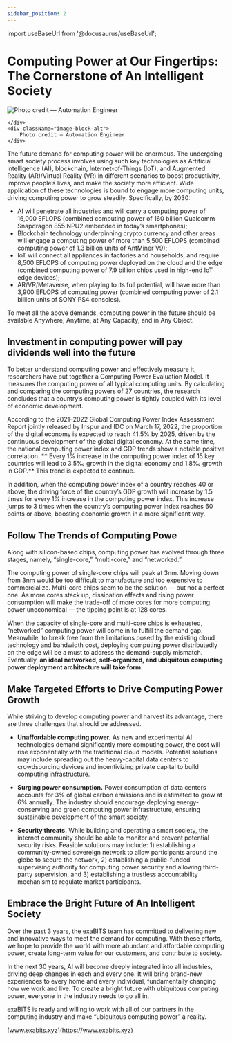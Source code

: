 ```yaml
---
sidebar_position: 2
---
```


import useBaseUrl from '@docusaurus/useBaseUrl';

# Computing Power at Our Fingertips: The Cornerstone of An Intelligent Society

<div className="image-content">
    <div className="image-block">
        <img
        src={useBaseUrl('./img/assets/images/computing-power.webp')}
        alt="Photo credit — Automation Engineer"
        />
    
    </div>
    <div className="image-block-alt">
        Photo credit — Automation Engineer
    </div>
</div>

The future demand for computing power will be enormous. The undergoing smart society process involves using such key technologies as Artificial intelligence (AI), blockchain, Internet-of-Things (IoT), and Augmented Reality (AR)/Virtual Reality (VR) in different scenarios to boost productivity, improve people’s lives, and make the society more efficient. Wide application of these technologies is bound to engage more computing units, driving computing power to grow steadily. Specifically, by 2030:

-   AI will penetrate all industries and will carry a computing power of 16,000 EFLOPS (combined computing power of 160 billion Qualcomm Snapdragon 855 NPU2 embedded in today’s smartphones);
-   Blockchain technology underpinning crypto currency and other areas will engage a computing power of more than 5,500 EFLOPS (combined computing power of 1.3 billion units of AntMiner V9);
-   IoT will connect all appliances in factories and households, and require 8,500 EFLOPS of computing power deployed on the cloud and the edge (combined computing power of 7.9 billion chips used in high-end IoT edge devices);
-   AR/VR/Metaverse, when playing to its full potential, will have more than 3,900 EFLOPS of computing power (combined computing power of 2.1 billion units of SONY PS4 consoles).

To meet all the above demands, computing power in the future should be available Anywhere, Anytime, at Any Capacity, and in Any Object.

## Investment in computing power will pay dividends well into the future

To better understand computing power and effectively measure it, researchers have put together a Computing Power Evaluation Model. It measures the computing power of all typical computing units. By calculating and comparing the computing powers of 27 countries, the research concludes that a country’s computing power is tightly coupled with its level of economic development.

According to the 2021–2022 Global Computing Power Index Assessment Report jointly released by Inspur and IDC on March 17, 2022, the proportion of the digital economy is expected to reach 41.5% by 2025, driven by the continuous development of the global digital economy. At the same time, the national computing power index and GDP trends show a notable positive correlation. ** Every 1% increase in the computing power index of 15 key countries will lead to 3.5‰ growth in the digital economy and 1.8‰ growth in GDP.** This trend is expected to continue.

In addition, when the computing power index of a country reaches 40 or above, the driving force of the country’s GDP growth will increase by 1.5 times for every 1% increase in the computing power index. This increase jumps to 3 times when the country’s computing power index reaches 60 points or above, boosting economic growth in a more significant way.

## Follow The Trends of Computing Powe

Along with silicon-based chips, computing power has evolved through three stages, namely, “single-core,” “multi-core,” and “networked.”

The computing power of single-core chips will peak at 3nm. Moving down from 3nm would be too difficult to manufacture and too expensive to commercialize. Multi-core chips seem to be the solution — but not a perfect one. As more cores stack up, dissipation effects and rising power consumption will make the trade-off of more cores for more computing power uneconomical — the tipping point is at 128 cores.

When the capacity of single-core and multi-core chips is exhausted, “networked” computing power will come in to fulfill the demand gap. Meanwhile, to break free from the limitations posed by the existing cloud technology and bandwidth cost, deploying computing power distributedly on the edge will be a must to address the demand-supply mismatch. Eventually, **an ideal networked, self-organized, and ubiquitous computing power deployment architecture will take form**.

## Make Targeted Efforts to Drive Computing Power Growth

While striving to develop computing power and harvest its advantage, there are three challenges that should be addressed.

-   **Unaffordable computing power.** As new and experimental AI technologies demand significantly more computing power, the cost will rise exponentially with the traditional cloud models. Potential solutions may include spreading out the heavy-capital data centers to crowdsourcing devices and incentivizing private capital to build computing infrastructure.

-   **Surging power consumption.** Power consumption of data centers accounts for 3% of global carbon emissions and is estimated to grow at 6% annually. The industry should encourage deploying energy-conserving and green computing power infrastructure, ensuring sustainable development of the smart society.

-   **Security threats.** While building and operating a smart society, the internet community should be able to monitor and prevent potential security risks. Feasible solutions may include: 1) establishing a community-owned sovereign network to allow participants around the globe to secure the network, 2) establishing a public-funded supervising authority for computing power security and allowing third-party supervision, and 3) establishing a trustless accountability mechanism to regulate market participants.

## Embrace the Bright Future of An Intelligent Society

Over the past 3 years, the exaBITS team has committed to delivering new and innovative ways to meet the demand for computing. With these efforts, we hope to provide the world with more abundant and affordable computing power, create long-term value for our customers, and contribute to society.

In the next 30 years, AI will become deeply integrated into all industries, driving deep changes in each and every one. It will bring brand-new experiences to every home and every individual, fundamentally changing how we work and live. To create a bright future with ubiquitous computing power, everyone in the industry needs to go all in.

exaBITS is ready and willing to work with all of our partners in the computing industry and make “ubiquitous computing power” a reality.

[www.exabits.xyz](https://www.exabits.xyz)
